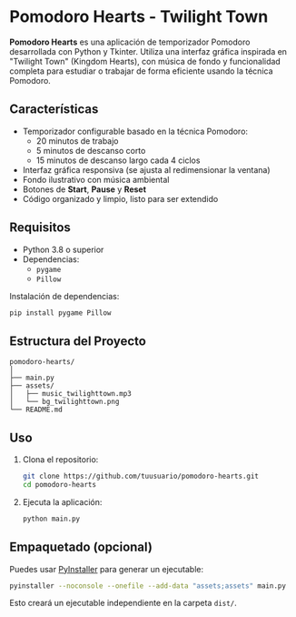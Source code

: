 # Pomodoro Hearts - Twilight Town

**Pomodoro Hearts** es una aplicación de temporizador Pomodoro desarrollada con Python y Tkinter. Utiliza una interfaz gráfica inspirada en "Twilight Town" (Kingdom Hearts), con música de fondo y funcionalidad completa para estudiar o trabajar de forma eficiente usando la técnica Pomodoro.

## Características

- Temporizador configurable basado en la técnica Pomodoro:
  - 20 minutos de trabajo
  - 5 minutos de descanso corto
  - 15 minutos de descanso largo cada 4 ciclos
- Interfaz gráfica responsiva (se ajusta al redimensionar la ventana)
- Fondo ilustrativo con música ambiental
- Botones de **Start**, **Pause** y **Reset**
- Código organizado y limpio, listo para ser extendido

## Requisitos

- Python 3.8 o superior
- Dependencias:
  - `pygame`
  - `Pillow`

Instalación de dependencias:

```bash
pip install pygame Pillow
```

## Estructura del Proyecto

```
pomodoro-hearts/
│
├── main.py
├── assets/
│   ├── music_twilighttown.mp3
│   └── bg_twilighttown.png
└── README.md
```

## Uso

1. Clona el repositorio:
   ```bash
   git clone https://github.com/tuusuario/pomodoro-hearts.git
   cd pomodoro-hearts
   ```

2. Ejecuta la aplicación:
   ```bash
   python main.py
   ```

## Empaquetado (opcional)

Puedes usar [PyInstaller](https://www.pyinstaller.org/) para generar un ejecutable:

```bash
pyinstaller --noconsole --onefile --add-data "assets;assets" main.py
```

Esto creará un ejecutable independiente en la carpeta `dist/`.
